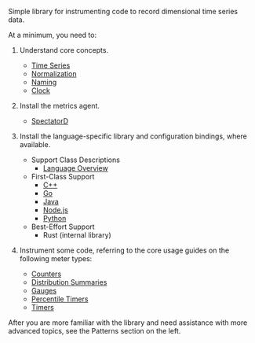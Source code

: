 Simple library for instrumenting code to record dimensional time series data.

At a minimum, you need to:

1. Understand core concepts.

    * [Time Series](../concepts/time-series.md)
    * [Normalization](../concepts/normalization.md)
    * [Naming](../concepts/naming.md)
    * [Clock](core/clock.md)

1. Install the metrics agent.

    * [SpectatorD](agent/usage.md)

1. Install the language-specific library and configuration bindings, where available.

    * Support Class Descriptions
        * [Language Overview](lang/overview.md)
    * First-Class Support
        * [C++](lang/cpp/usage.md)
        * [Go](lang/go/usage.md)
        * [Java](lang/java/usage.md)
        * [Node.js](lang/nodejs/usage.md)
        * [Python](lang/py/usage.md)
    * Best-Effort Support
        * Rust (internal library)

1. Instrument some code, referring to the core usage guides on the following meter types:

    * [Counters](core/meters/counter.md)
    * [Distribution Summaries](core/meters/dist-summary.md)
    * [Gauges](core/meters/gauge.md)
    * [Percentile Timers](patterns/percentile-timer.md)
    * [Timers](core/meters/timer.md)

After you are more familiar with the library and need assistance with more advanced topics,
see the Patterns section on the left.
